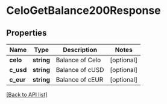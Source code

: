 # CeloGetBalance200Response

## Properties

Name | Type | Description | Notes
------------ | ------------- | ------------- | -------------
**celo** | **string** | Balance of Celo | [optional]
**c_usd** | **string** | Balance of cUSD | [optional]
**c_eur** | **string** | Balance of cEUR | [optional]

[[Back to API list]](../../README.md#api-endpoints)
